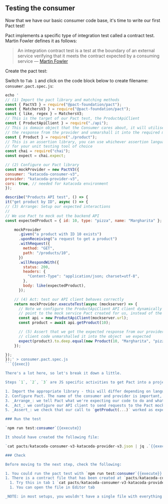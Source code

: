 ## Testing the consumer

Now that we have our basic consumer code base, it's time to write our first Pact test!

Pact implements a specific type of integration test called a contract test. Martin Fowler defines it as follows:

> An integration contract test is a test at the boundary of an external service verifying that it meets the contract expected by a consuming service — [Martin Fowler](https://martinfowler.com/bliki/IntegrationContractTest.html)

Create the pact test:

Switch to `Tab 1` and click on the code block below to create filename: `consumer.pact.spec.js`:

```js
echo '
// (1) Import the pact library and matching methods
const { PactV3 } = require("@pact-foundation/pact");
const { MatchersV3 } = require("@pact-foundation/pact");
const { like, regex } = MatchersV3;
// This is the target of our Pact test, the ProductApiClient
const { ProductApiClient } = require("./api");
// This is domain object that the Consumer cares about, it will utilise
// the response from the provider and unmarshall it into the required model
const { Product } = require("./product");
// This is an assertion library, you can use whichever assertion language
// for your unit testing tool of choice
const chai = require("chai");
const expect = chai.expect;

// (2) Configure our Pact library
const mockProvider = new PactV3({
consumer: "katacoda-consumer-v3",
provider: "katacoda-provider-v3",
cors: true, // needed for katacoda environment
});

describe("Products API test", () => {
it("get product by ID", async () => {
// (3) Arrange: Setup our expected interactions
//
// We use Pact to mock out the backend API
const expectedProduct = { id: 10, type: "pizza", name: "Margharita" };

    mockProvider
      .given("a product with ID 10 exists")
      .uponReceiving("a request to get a product")
      .withRequest({
        method: "GET",
        path: "/products/10",
      })
      .willRespondWith({
        status: 200,
        headers: {
          "Content-Type": "application/json; charset=utf-8",
        },
        body: like(expectedProduct),
      });

    // (4) Act: test our API client behaves correctly
    return mockProvider.executeTest(async (mockserver) => {
      // Note we configure the ProductApiClient API client dynamically to
      // point to the mock service Pact created for us, instead of the real one
      const api = new ProductApiClient(mockserver.url);
      const product = await api.getProduct(10);

      // (5) Assert that we got the expected response from our provider and our
      // client code unmarshalled it into the object  we expected
      expect(product).to.deep.equal(new Product(10, "Margharita", "pizza"));
    });

});
});' > consumer.pact.spec.js
```{{exec}}

There's a lot here, so let's break it down a little.

Steps `1`, `2`, `3` are JS specific activities to get Pact into a project. Steps `2`, `3`, and `4`, follow the [3A's (Arrange/Act/Assert) pattern](https://docs.microsoft.com/en-us/visualstudio/test/unit-test-basics?view=vs-2019#write-your-tests) for authoring unit tests.

1. Import the appropriate library - this will differ depending on language
2. Configure Pact. The name of the consumer and provider is important, as it uniquely identifies the applications in Pactflow
3. _Arrange_: we tell Pact what we're expecting our code to do and what we expect the provider to return when we do it
4. _Act_: we configure our API client to send requests to the Pact mock service (instead of the real provider) and we execute the call to the API
5. _Assert_: we check that our call to `getProduct(...)` worked as expected. This should just do what a regular unit test of this method would do.

### Run the test

`npm run test:consumer`{{execute}}

It should have created the following file:

`cat pacts/katacoda-consumer-v3-katacoda-provider-v3.json | jq .`{{execute}}

### Check

Before moving to the next step, check the following:

1. You could run the pact test with `npm run test:consumer`{{execute}}
1. There is a contract file that has been created at `pacts/katacoda-consumer-katacoda-provider.json`
  1. Try this in tab 1 `cat pacts/katacoda-consumer-v3-katacoda-provider-v3.json | jq .`{{execute}}
  1. You can open the file in Editor tab

_NOTE: in most setups, you wouldn't have a single file with everything in it, but for the purposes of keeping this workshop simple, we have a single test file that does it all._